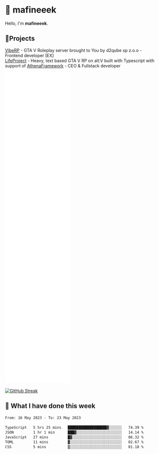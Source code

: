 # 👋 mafineeek
Hello, I'm **mafineeek**.

## 📝Projects

[VibeRP](https://v-rp.pl) - GTA V Roleplay server brought to You by d2qube sp z.o.o - Frontend developer [EX]
<br>
[LifeProject](https://github.com/LifeProject-Roleplay/) - Heavy, text based GTA V RP on alt:V built with Typescript with support of [AthenaFramework](https://github.com/Athena-Roleplay-Framework/) - CEO & Fullstack developer

![](./github-metrics.svg)

[![GitHub Streak](https://streak-stats.demolab.com/?user=mafineeek)](https://git.io/streak-stats)

## 📰 What I have done this week
<!--START_SECTION:waka-->

```text
From: 16 May 2023 - To: 23 May 2023

TypeScript   5 hrs 25 mins   ██████████████████▓░░░░░░   74.39 %
JSON         1 hr 1 min      ███▓░░░░░░░░░░░░░░░░░░░░░   14.14 %
JavaScript   27 mins         █▓░░░░░░░░░░░░░░░░░░░░░░░   06.32 %
TOML         11 mins         ▓░░░░░░░░░░░░░░░░░░░░░░░░   02.67 %
CSS          5 mins          ▒░░░░░░░░░░░░░░░░░░░░░░░░   01.18 %
```

<!--END_SECTION:waka-->
